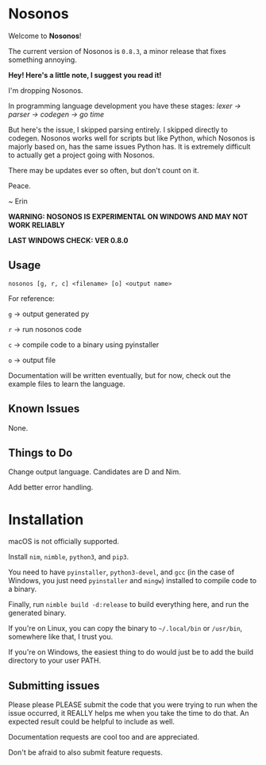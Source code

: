 # Nosonos

Welcome to **Nosonos**!

The current version of Nosonos is `0.8.3`, a minor release that fixes something annoying.

**Hey! Here's a little note, I suggest you read it!**

I'm dropping Nosonos.

In programming language development you have these stages: *lexer -> parser -> codegen -> go time*

But here's the issue, I skipped parsing entirely. I skipped directly to codegen. Nosonos works well for scripts but like Python, which Nosonos is majorly based on, has the same issues Python has. It is extremely difficult to actually get a project going with Nosonos.

There may be updates ever so often, but don't count on it.

Peace.

~ Erin

**WARNING: NOSONOS IS EXPERIMENTAL ON WINDOWS AND MAY NOT WORK RELIABLY**

**LAST WINDOWS CHECK: VER 0.8.0**

## Usage
`nosonos [g, r, c] <filename> [o] <output name>`

For reference:

`g` -> output generated py

`r` -> run nosonos code

`c` -> compile code to a binary using pyinstaller

`o` -> output file

Documentation will be written eventually, but for now, check out the example files to learn the language.

## Known Issues
None.

## Things to Do
Change output language. Candidates are D and Nim.

Add better error handling.

# Installation
macOS is not officially supported.

Install `nim`, `nimble`, `python3`, and `pip3`.

You need to have `pyinstaller`, `python3-devel`, and `gcc` (in the case of Windows, you just need `pyinstaller` and `mingw`) installed to compile code to a binary.

Finally, run `nimble build -d:release` to build everything here, and run the generated binary.

If you're on Linux, you can copy the binary to `~/.local/bin` or `/usr/bin`, somewhere like that, I trust you.

If you're on Windows, the easiest thing to do would just be to add the build directory to your user PATH.

## Submitting issues
Please please PLEASE submit the code that you were trying to run when the issue occurred, it REALLY helps me when you take the time to do that. An expected result could be helpful to include as well.

Documentation requests are cool too and are appreciated.

Don't be afraid to also submit feature requests.
